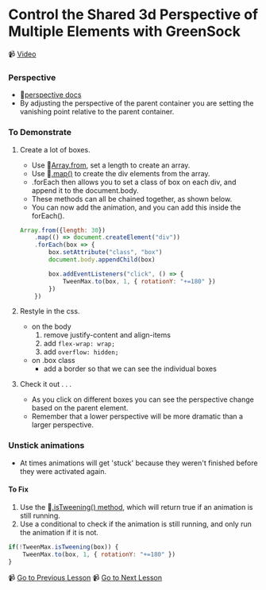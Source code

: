 # Control the Shared 3d Perspective of Multiple Elements with GreenSock

📹 [Video](https://egghead.io/lessons/greensock-control-the-shared-3d-perspective-of-multiple-elements-with-greensock)

### Perspective
- 🤔[perspective docs](https://developer.mozilla.org/en-US/docs/Web/CSS/perspective)
- By adjusting the perspective of the parent container you are setting the vanishing point relative to the parent container.

### To Demonstrate
1. Create a lot of boxes.
    - Use 🤔[Array.from](https://developer.mozilla.org/en-US/docs/Web/JavaScript/Reference/Global_Objects/Array/from), set a length to create an array.
    - Use 🤔[.map()](https://developer.mozilla.org/en-US/docs/Web/JavaScript/Reference/Global_Objects/Array/map) to create the div elements from the array.
    - .forEach then allows you to set a class of box on each div, and append it to the document.body.
    - These methods can all be chained together, as shown below.
    - You can now add the animation, and you can add this inside the forEach().

    ```js
    Array.from({length: 30})
        .map(() => document.createElement("div"))
        .forEach(box => {
            box.setAttribute("class", "box")
            document.body.appendChild(box)

            box.addEventListeners("click", () => {
                TweenMax.to(box, 1, { rotationY: "+=180" })
            })
        })
    ```

2. Restyle in the css.
    - on the body 
        1. remove justify-content and align-items
        2. add `flex-wrap: wrap;`
        3. add `overflow: hidden;`
    - on .box class
        - add a border so that we can see the individual boxes
        
3. Check it out . . .
    - As you click on different boxes you can see the perspective change based on the parent element.
    - Remember that a lower perspective will be more dramatic than a larger perspective.

### Unstick animations
- At times animations will get 'stuck' because they weren't finished before they were activated again.
#### To Fix
1. Use the 🤔[.isTweening() method](https://greensock.com/docs/v2/TweenMax/static.isTweening()), which will return true if an animation is still running.
2. Use a conditional to check if the animation is still running, and only run the animation if it is not.
```js
if(!TweenMax.isTweening(box)) {
    TweenMax.to(box, 1, { rotationY: "+=180" })
}
```

📹 [Go to Previous Lesson](https://egghead.io/lessons/greensock-spin-elements-in-3d-with-greensock)
📹 [Go to Next Lesson](https://egghead.io/lessons/greensock-loop-a-tween-forever-using-yoyo-and-repeat-with-greensock)

